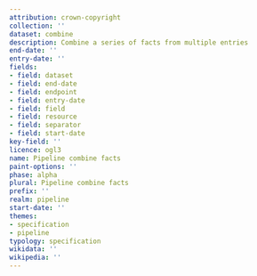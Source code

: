 ```yaml
---
attribution: crown-copyright
collection: ''
dataset: combine
description: Combine a series of facts from multiple entries
end-date: ''
entry-date: ''
fields:
- field: dataset
- field: end-date
- field: endpoint
- field: entry-date
- field: field
- field: resource
- field: separator
- field: start-date
key-field: ''
licence: ogl3
name: Pipeline combine facts
paint-options: ''
phase: alpha
plural: Pipeline combine facts
prefix: ''
realm: pipeline
start-date: ''
themes:
- specification
- pipeline
typology: specification
wikidata: ''
wikipedia: ''
---
```

